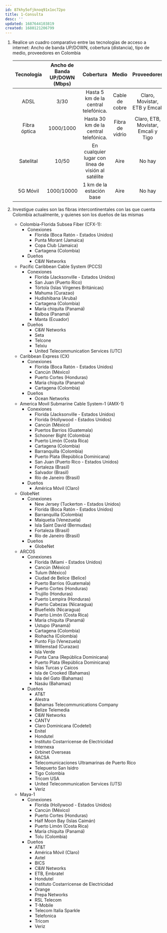 ```yaml
---
id: 87khy5ofjknoq91x1oc72po
title: 1-Consulta
desc: ''
updated: 1687644103819
created: 1680121206799
---
```


1. Realice un cuadro comparativo entre las tecnologías de acceso a internet: Ancho de banda UP/DOWN, cobertura (distancia), tipo de medio, proveedores en Colombia

    | **Tecnología** | **Ancho de Banda UP/DOWN (Mbps)** |                   **Cobertura**                    |    **Medio**    |           **Proveedores**           |
    |:--------------:|:---------------------------------:|:--------------------------------------------------:|:---------------:|:-----------------------------------:|
    |      ADSL      |               3/30                |        Hasta 5 km de la central telefónica.        | Cable de cobre  |   Claro, Movistar,  ETB y Emcali    |
    |  Fibra óptica  |             1000/1000             |       Hasta 30 km de la central telefónica.        | Fibra de vidrio | Claro, ETB, Movistar, Emcali y Tigo |
    |   Satelital    |               10/50               | En cualquier lugar con línea de visión al satélite |      Aire       |               No hay                |
    |    5G Móvil    |            1000/10000             |              1 km de la estación base              |      Aire       |               No hay                |

2. Investigue cuales son las fibras intercontinentales con las que cuenta Colombia actualmente, y quienes son los dueños de las mismas

	- Colombia-Florida Subsea Fiber (CFX-1):
		- Conexiones
			- Florida (Boca Ratón - Estados Unidos)
			- Punta Morant (Jamaica)
			- Copa Club (Jamaica)
			- Cartagena (Colombia)
		- Dueños
			- C&W Networks
	- Pacific Caribbean Cable System (PCCS)
		- Conexiones
			- Florida (Jacksonville - Estados Unidos)
			- San Juan (Puerto Rico)
			- Tórtola (Islas Vírgenes Británicas)
			- Mahuma (Curazao)
			- Hudishibana (Aruba)
			- Cartagena (Colombia)
			- María chiquita (Panamá)
			- Balboa (Panamá)
			- Manta (Ecuador)
		- Dueños
			- C&W Networks
			- Seta
			- Telcone
			- Telxiu
			- United Telecommunication Services (UTC)
	- Caribbean Express (CX)
		- Conexiones
			- Florida (Boca Ratón - Estados Unidos)
			- Cancún (México)
			- Puerto Cortes (Honduras)
			- Maria chiquita (Panama)
			- Cartagena (Colombia)
		- Dueños
			- Ocean Networks
	- America Movil Submarine Cable System-1 (AMX-1)
		- Conexiones
			- Florida (Jacksonville - Estados Unidos)
			- Florida (Hollywood - Estados Unidos)
			- Cancún (México)
			- Puertos Barrios (Guatemala)
			- Schooner Bight (Colombia)
			- Puerto Limón (Costa Rica)
			- Cartagena (Colombia)
			- Barranquilla (Colombia)
			- Puerto Plata (República Dominicana)
			- San Juan (Puerto Rico - Estados Unidos)
			- Fortaleza (Brasil)
			- Salvador (Brasil)
			- Río de Janeiro (Brasil)
		- Dueños
			- América Móvil (Claro)
	- GlobeNet
		- Conexiones
			- New Jersey (Tuckerton - Estados Unidos)
			- Florida (Boca Ratón - Estados Unidos)
			- Barranquilla (Colombia)
			- Maiquetia (Venezuela)
			- Isla Saint David (Bermudas)
			- Fortaleza (Brasil)
			- Río de Janeiro (Brasil)
		- Dueños
			- GlobeNet
	- ARCOS
		- Conexiones
			- Florida (Miami - Estados Unidos)
			- Cancún (México)
			- Tulum (México)
			- Ciudad de Belice (Belice)
			- Puerto Barrios (Guatemala)
			- Puerto Cortes (Honduras)
			- Trujillo (Honduras)
			- Puerto Lempira (Honduras)
			- Puerto Cabezas (Nicaragua)
			- Bluefields (Nicaragua)
			- Puerto Limón (Costa Rica)
			- María chiquita (Panamá)
			- Ustupo (Panamá)
			- Cartagena (Colombia)
			- Riohacha (Colombia)
			- Punto Fijo (Venezuela)
			- Willemstad (Curazao)
			- Isla Verde
			- Punta Cana (República Dominicana)
			- Puerto Plata (República Dominicana)
			- Islas Turcas y Caicos
			- Isla de Crooked (Bahamas)
			- Isla del Gato (Bahamas)
			- Nasáu (Bahamas)
		- Dueños
			- AT&T
			- Alestra
			- Bahamas Telecommunications Company
			- Belize Telemedia
			- C&W Networks
			- CANTV
			- Claro Dominicana (Codetel)
			- Enitel
			- Hondutel
			- Instituto Costarricense de Electricidad
			- Internexa
			- Orbinet Overseas
			- RACSA
			- Telecomunicaciones Ultramarinas de Puerto Rico
			- Telepuerto San Isidro
			- Tigo Colombia
			- Tricom USA
			- United Telecommunication Services (UTS)
			- Veriz
	- Maya-1
		- Conexiones
			- Florida (Hollywood - Estados Unidos)
			- Cancún (México)
			- Puerto Cortes (Honduras)
			- Half Moon Bay (Islas Caimán)
			- Puerto Limón (Costa Rica)
			- María chiquita (Panamá)
			- Tolu (Colombia)
		- Dueños
			- AT&T
			- América Móvil (Claro)
			- Axtel
			- BICS
			- C&W Networks
			- ETB, Embratel
			- Hondutel
			- Instituto Costarricense de Electricidad
			- Orange
			- Prepa Networks
			- RSL Telecom
			- T-Mobile
			- Telecom Italia Sparkle
			- Telefonica
			- Tricom
			- Veriz
